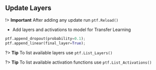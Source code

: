 ## Update Layers

!> **Important** After adding any update run `ptf.Reload()`

- Add layers and activations to model for Transfer Learning

```python
ptf.append_dropout(probability=0.1);
ptf.append_linear(final_layer=True);
```

?> **Tip** To list available layers use `ptf.List_Layers()`

?> **Tip** To list available activation functions use `ptf.List_Activations()`
